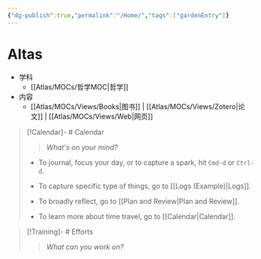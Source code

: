 ```yaml
---
{"dg-publish":true,"permalink":"/Home/","tags":["gardenEntry"]}
---
```



# Altas

- 学科
	- [[Atlas/MOCs/哲学MOC\|哲学]]
- 内容
	- [[Atlas/MOCs/Views/Books\|图书]] | [[Atlas/MOCs/Views/Zotero\|论文]] | [[Atlas/MOCs/Views/Web\|网页]]

> [!Calendar]- # Calendar
> > *What's on your mind?* 
> 
> - To journal, focus your day, or to capture a spark, hit `Cmd-d` or `Ctrl-d`.
> - To capture specific type of things, go to [[Logs (Example)\|Logs]].
>   
> - To broadly reflect, go to [[Plan and Review\|Plan and Review]].
> - To learn more about time travel, go to [[Calendar\|Calendar]].

> [!Training]- # Efforts
> > *What can you work on?* 
>
